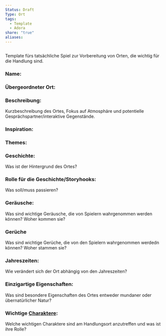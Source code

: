 ```yaml
---
Status: Draft
Type: Ort
tags:
  - Template
  - Adora
share: "true"
aliases: 
---
```

```table-of-contents
```

Template fürs tatsächliche Spiel zur Vorbereitung von Orten, die wichtig für die Handlung sind. 

### Name:

### Übergeordneter Ort: 

### Beschreibung:
Kurzbeschreibung des Ortes, Fokus auf Atmosphäre und potentielle Gesprächspartner/interaktive Gegenstände.  


### Inspiration: 



### Themes: 


### Geschichte: 
Was ist der Hintergrund des Ortes? 

### Rolle für die Geschichte/Storyhooks:
Was soll/muss passieren?

### Geräusche:
Was sind wichtige Geräusche, die von Spielern wahrgenommen werden können? Woher kommen sie?

### Gerüche
Was sind wichtige Gerüche, die von den Spielern wahrgenommen werdedn können? Woher stammen sie? 


### Jahreszeiten: 
Wie verändert sich der Ort abhängig von den Jahreszeiten? 


### Einzigartige Eigenschaften:
Was sind besondere Eigenschaften des Ortes entweder mundaner oder übernatürlicher Natur? 


### Wichtige [Charaktere](../../../Charaktere.md):
Welche wichtigen Charaktere sind am Handlungsort anzutreffen und was ist ihre Rolle? 


